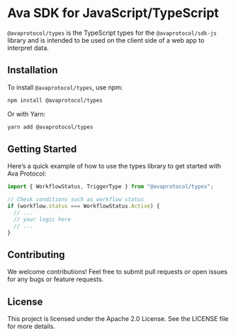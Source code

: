 # Ava SDK for JavaScript/TypeScript

`@avaprotocol/types` is the TypeScript types for the `@avaprotocol/sdk-js` library and is intended to be used on the client side of a web app to interpret data.

## Installation

To install `@avaprotocol/types`, use npm:

```bash
npm install @avaprotocol/types
```

Or with Yarn:

```bash
yarn add @avaprotocol/types
```

## Getting Started

Here’s a quick example of how to use the types library to get started with Ava Protocol:

```typescript
import { WorkflowStatus, TriggerType } from "@avaprotocol/types";

// Check conditions such as workflow status
if (workflow.status === WorkflowStatus.Active) {
  // ...
  // your logic here
  // ...
}
```

## Contributing

We welcome contributions! Feel free to submit pull requests or open issues for any bugs or feature requests.

## License

This project is licensed under the Apache 2.0 License. See the LICENSE file for more details.
